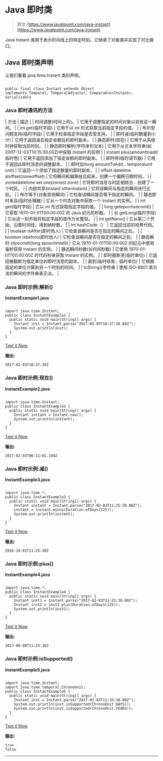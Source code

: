 # Java 即时类

> 原文:[https://www.javatpoint.com/java-instant](https://www.javatpoint.com/java-instant)

Java Instant 类用于表示时间线上的特定时刻。它继承了对象类并实现了可比接口。

## Java 即时类声明

让我们看看 java.time.Instant 类的声明。

```

public final class Instant extends Object 
implements Temporal, TemporalAdjuster, Comparable<Instant>, Serializable

```

### Java 即时通讯的方法

| 方法 | 描述 |
| 时间调整(时间上的)。 | 它用于调整指定的时间对象以具有这一瞬间。 |
| int get(临时字段) | 它用于以 int 形式获取当前指定字段的值。 |
| 布尔型问题支持(临时字段) | 它用于检查指定字段是否受支持。 |
| 即时减(临时数量到小计) | 它用于返回减去指定金额后的即时副本。 |
| 静态即时(现在) | 它用于从系统时钟获取当前时刻。 |
| 静态即时解析(字符序列文本) | 它用于从文本字符串(如 2007-12-03T10:15:30.00Z)中获取 Instant 的实例 |
| instant plus(amounttoadd 临时卷) | 它用于返回添加了指定金额的即时副本。 |
| 即时带(临时调节器) | 它用于返回此即时消息的调整副本。 |
| 即时加(long amountToAdd，temporalunit unit) | 它返回一个添加了指定数量的即时副本。 |
| offset datetime atoffset(zoneoffset) | 它将瞬间和偏移结合起来，创建一个偏移日期时间。 |
| zoneddatetime set one(zoneid zone) | 它将即时消息与时区相结合，创建了一个时区。 |
| 内部共享(instant otherinstant) | 它将该瞬间与指定的瞬间进行比较。 |
| 布尔等于(对象其他瞬间) | 它检查该瞬间是否等于指定的瞬间。 |
| 静态即时来自(临时处理器) | 它从一个时态对象中获取一个 Instant 的实例。 |
| int get(临时字段) | 它以 int 形式获取指定字段的值。 |
| long getepochsecond() | 它获取 1970-01-01T00:00:00Z 的 Java 纪元的秒数。 |
| 长 getLong(临时字段) | 它从这一刻开始将指定字段的值作为长整型。 |
| int getNano() | 它从第二个开始，沿着时间线，得到纳秒数。 |
| int hashCode（） | 它返回当前的哈希代码。 |
| boolean isAfter(即时他人) | 它检查该瞬间是否在指定的瞬间之后。 |
| boolean isbefore(即时他人) | 它检查该瞬间是否在指定的瞬间之前。 |
| 静态瞬时 ofpocmilli(long eposchmielli) | 它从 1970-01-01T00:00:00Z 的纪元中使用毫秒获得 Instant 的实例。 |
| 静态瞬间秒数(长时间秒数) | 它使用 1970-01-01T00:00:00Z 时代的秒来获取 Instant 的实例。 |
| 即时截断至(临时单位) | 它返回被截断为指定单位的即时消息的副本。 |
| 直到(临时结束，临时单位) | 它根据指定的单位计算到另一个时刻的时间。 |
| toString()字符串 | 使用 ISO-8601 表示法的瞬间的字符串表示法。 |

### Java 即时示例:解析()

**InstantExample1.java**

```

import java.time.Instant;
public class InstantExample1 {
  public static void main(String[] args) {
    Instant inst = Instant.parse("2017-02-03T10:37:30.00Z");
    System.out.println(inst);
  }
}

```

[Test it Now](https://compiler.javatpoint.com/opr/test.jsp?filename=InstantExample1)

**输出:**

```
2017-02-03T10:37:30Z

```

### Java 即时示例:现在()

**InstantExample2.java**

```

import java.time.Instant;
public class InstantExample2 {
  public static void main(String[] args) {
    Instant instant = Instant.now();
    System.out.println(instant);  
  }
}

```

[Test it Now](https://compiler.javatpoint.com/opr/test.jsp?filename=InstantExample2)

**输出:**

```
2017-02-03T06:11:01.194Z

```

### Java 即时示例:减()

**InstantExample3.java**

```

import java.time.*;
public class InstantExample3 {
  public static void main(String[] args) {
    Instant instant = Instant.parse("2017-02-03T11:25:30.00Z");
    instant = instant.minus(Duration.ofDays(125));
    System.out.println(instant); 
  }
}

```

[Test it Now](https://compiler.javatpoint.com/opr/test.jsp?filename=InstantExample3)

**输出:**

```
2016-10-01T11:25:30Z

```

### Java 即时示例:plus()

**InstantExample4.java**

```

import java.time.*;
public class InstantExample4 {
  public static void main(String[] args) {
    Instant inst1 = Instant.parse("2017-02-03T11:25:30.00Z");
    Instant inst2 = inst1.plus(Duration.ofDays(125));
    System.out.println(inst2); 
  }
}

```

[Test it Now](https://compiler.javatpoint.com/opr/test.jsp?filename=InstantExample4)

**输出:**

```
2017-06-08T11:25:30Z

```

### Java 即时示例:isSupported()

**InstantExample5.java**

```

import java.time.Instant;
import java.time.temporal.ChronoUnit;
public class InstantExample5 {
  public static void main(String[] args) {
    Instant inst = Instant.parse("2017-02-03T11:35:30.00Z");
    System.out.println(inst.isSupported(ChronoUnit.DAYS));
    System.out.println(inst.isSupported(ChronoUnit.YEARS));    
  }
}

```

[Test it Now](https://compiler.javatpoint.com/opr/test.jsp?filename=InstantExample5)

**输出:**

```
true
false

```

* * *